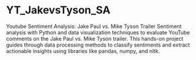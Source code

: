 # YT_JakevsTyson_SA
Youtube Sentiment Analysis: Jake Paul vs. Mike Tyson Trailer
Sentiment analysis with Python and data visualization techniques to evaluate YouTube comments on the Jake Paul vs. Mike Tyson trailer. This hands-on project guides through data processing methods to classify sentiments and extract actionable insights using libraries like pandas, numpy, and nltk. 
